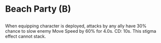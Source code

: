 # Beach Party (B)

## 

When equipping character is deployed, attacks by any ally have 30% chance to slow enemy Move Speed by 60% for 4.0s. CD: 10s. This stigma effect cannot stack.